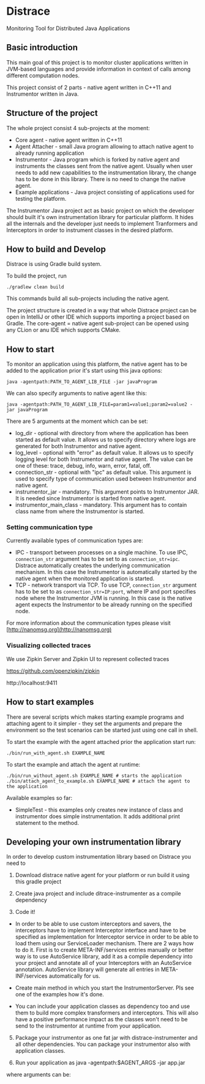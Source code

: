 # Distrace
Monitoring Tool for Distributed Java Applications

## Basic introduction
This main goal of this project is to monitor cluster applications written in JVM-based languages and provide information
in context of calls among different computation nodes.

This project consist of 2 parts - native agent written in C++11 and Instrumentor written in Java.

## Structure of the project
The whole project consist 4 sub-projects at the moment:

* Core agent - native agent written in C++11
* Agent Attacher - small Java program allowing to attach native agent to already running application
* Instrumentor - Java program which is forked by native agent and instruments the classes sent from the native agent. 
Usually when user needs to add new capabilities to the instrumentation library, the change has to be done in this library. There 
is no need to change the native agent.
* Example applications - Java project consisting of applications used for testing the platform.

The Instrumentor Java project act as basic project on which the developer should built it's own instrumentation
library for particular platform. It hides all the internals and the developer just needs to implement Tranformers
and Interceptors in order to instrument classes in the desired platform.

## How to build and Develop
Distrace is using Gradle build system. 

To build the project, run
```
./gradlew clean build
```
This commands build all sub-projects including the native agent.

The project structure is created in a way that whole Distrace project can be open in IntelliJ or other IDE which supports
importing a project based on Gradle. The core-agent = native agent sub-project can be opened using any CLion or anu IDE which
supports CMake.

## How to start
To monitor an application using this platform, the native agent has to be added to the application prior it's start
using this java options: 

```
java -agentpath:PATH_TO_AGENT_LIB_FILE -jar javaProgram
```

We can also specify arguments to native agent like this:
```
java -agentpath:PATH_TO_AGENT_LIB_FILE=param1=value1;param2=value2 -jar javaProgram
```

There are 5 arguments at the moment which can be set:

* log_dir - optional with directory from where the application has been started as default value. It allows us to specify directory
 where logs are generated for both Instrumentor and native agent.
* log_level - optional with "error" as default value.  It allows us to specify logging level for both Instrumentor and native agent. The value can be one
of these: trace, debug, info, warn, error, fatal, off.
* connection_str - optional with "ipc" as default value. This argument is used to specify type of communication used between Instrumentor and native agent.
* instrumentor_jar - mandatory. This argument points to Instrumentor JAR. It is needed since Instrumentor is started from
native agent.
* instrumentor_main_class - mandatory. This argument has to contain class name from where the Instrumentor is started.

### Setting communication type
Currently available types of communication types are:

* IPC - transport between processes on a single machine. To use IPC, `connection_str` argument has to be set to as
`connection_str=ipc`. 
Distrace automatically creates the underlying communication mechanism. In this case the Instrumentor is automatically
started by the native agent when the monitored application is started.
* TCP - network transport via TCP. 
To use TCP, `connection_str` argument has to be set to as `connection_str=IP:port`, where IP and port
specifies node where the Instrumentor JVM is running. In this case is the native agent expects the Instrumentor to be
already running on the specified node.

For more information about the communication types please visit [http://nanomsg.org](http://nanomsg.org)

### Visualizing collected traces
We use Zipkin Server and Zipkin UI to represent collected traces 

https://github.com/openzipkin/zipkin

http://localhost:9411

## How to start examples
There are several scripts which makes starting example programs and attaching agent to it simpler - they set the arguments
and prepare the environment so the test scenarios can be started just using one call in shell.

To start the example with the agent attached prior the application start run:
```
./bin/run_with_agent.sh EXAMPLE_NAME
```

To start the example and attach the agent at runtime:

```
./bin/run_without_agent.sh EXAMPLE_NAME # starts the application
./bin/attach_agent_to_example.sh EXAMPLE_NAME # attach the agent to the application
```

Available examples so far:

* SimpleTest - this examples only creates new instance of class and instrumentor does simple instrumentation. It adds 
additional print statement to the method.


## Developing your own instrumentation library

In order to develop custom instrumentation library based on Distrace you need to

1) Download distrace native agent for your platform or run build it using this gradle project

2) Create java project and include ditrace-instrumenter as a compile dependency

3) Code it!
-  In order to be able to use custom interceptors and savers, the interceptors have to implement Interceptor interface and
   have to be specified as implementation for Interceptor service in order to be able to load them using our
   ServiceLoader mechanism.
     There are 2 ways how to do it. First is to create META-INF/services entries manually or better way
   is to use AutoService library, add it as a compile dependency into your project and annotate all of your
   Interceptors with an AutoService annotation. AutoService library will generate all entries in META-INF/services automatically
   for us.
   
-  Create main method in which you start the InstrumentorServer. Pls see one of the examples how it's done.
      
-  You can include your application classes as dependency too and use them to build more complex transformers 
   and interceptors. This will also have a positive performance impact as the classes won't need to be send to the instrumentor at runtime from your application. 

5) Package your instrumentor as one fat jar with distrace-instrumenter and all other dependencies.
    You can package your instrumentor also with application classes. 

6) Run your application as
java -agentpath:$AGENT_ARGS -jar app.jar

where arguments can be:


